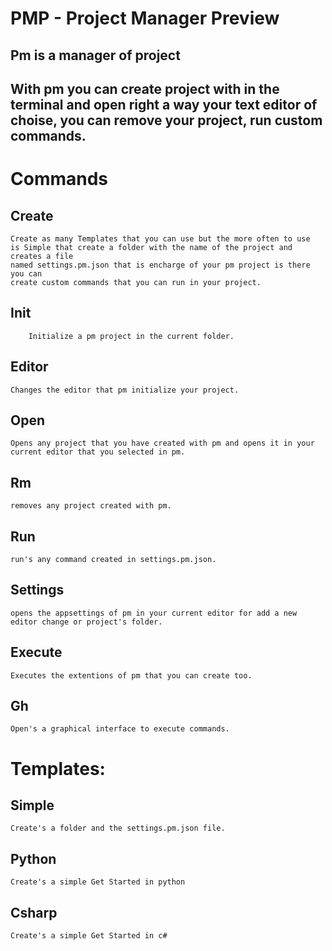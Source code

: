 # **PMP - Project Manager Preview**
## Pm is a manager of project

## With pm you can create project with in the terminal and open right a way your text editor of choise, you can remove your project, run custom commands. 

# Commands

## **Create**

    Create as many Templates that you can use but the more often to use
    is Simple that create a folder with the name of the project and creates a file
    named settings.pm.json that is encharge of your pm project is there you can
    create custom commands that you can run in your project.

## **Init**

        Initialize a pm project in the current folder.

## **Editor**

    Changes the editor that pm initialize your project.
    
## **Open**
    
    Opens any project that you have created with pm and opens it in your 
    current editor that you selected in pm.

## **Rm**
    
    removes any project created with pm.

## **Run**
    
    run's any command created in settings.pm.json.

## **Settings**
    
    opens the appsettings of pm in your current editor for add a new 
    editor change or project's folder.

## **Execute**
    
    Executes the extentions of pm that you can create too.

## **Gh**
    
    Open's a graphical interface to execute commands.

# Templates: 

## **Simple**
    
    Create's a folder and the settings.pm.json file.

## **Python**
    
    Create's a simple Get Started in python

## **Csharp**
    
    Create's a simple Get Started in c#

